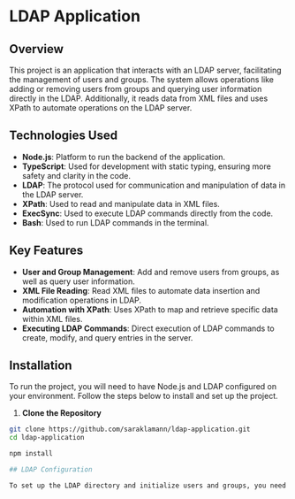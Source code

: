 # LDAP Application

## Overview

This project is an application that interacts with an LDAP server, facilitating the management of users and groups. The system allows operations like adding or removing users from groups and querying user information directly in the LDAP. Additionally, it reads data from XML files and uses XPath to automate operations on the LDAP server.

## Technologies Used

- **Node.js**: Platform to run the backend of the application.
- **TypeScript**: Used for development with static typing, ensuring more safety and clarity in the code.
- **LDAP**: The protocol used for communication and manipulation of data in the LDAP server.
- **XPath**: Used to read and manipulate data in XML files.
- **ExecSync**: Used to execute LDAP commands directly from the code.
- **Bash**: Used to run LDAP commands in the terminal.

## Key Features

- **User and Group Management**: Add and remove users from groups, as well as query user information.
- **XML File Reading**: Read XML files to automate data insertion and modification operations in LDAP.
- **Automation with XPath**: Uses XPath to map and retrieve specific data within XML files.
- **Executing LDAP Commands**: Direct execution of LDAP commands to create, modify, and query entries in the server.

## Installation

To run the project, you will need to have Node.js and LDAP configured on your environment. Follow the steps below to install and set up the project.

1. **Clone the Repository**

```bash
git clone https://github.com/saraklamann/ldap-application.git
cd ldap-application

npm install

## LDAP Configuration

To set up the LDAP directory and initialize users and groups, you need to run init.ldif.
